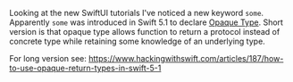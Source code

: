 Looking at the new SwiftUI tutorials I've noticed a new keyword `some`. Apparently `some` was introduced in Swift 5.1 
to declare [Opaque Type](https://docs.swift.org/swift-book/ReferenceManual/Types.html#ID616). Short version is that
opaque type allows function to return a protocol instead of concrete type while retaining some knowledge of an underlying type.

For long version see: https://www.hackingwithswift.com/articles/187/how-to-use-opaque-return-types-in-swift-5-1
